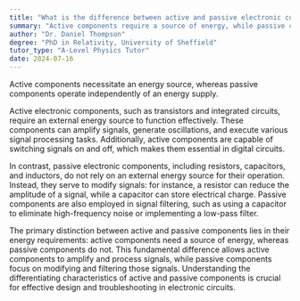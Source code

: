 ```yaml
---
title: "What is the difference between active and passive electronic components?"
summary: "Active components require a source of energy, while passive components do not."
author: "Dr. Daniel Thompson"
degree: "PhD in Relativity, University of Sheffield"
tutor_type: "A-Level Physics Tutor"
date: 2024-07-16
---
```


Active components necessitate an energy source, whereas passive components operate independently of an energy supply.

Active electronic components, such as transistors and integrated circuits, require an external energy source to function effectively. These components can amplify signals, generate oscillations, and execute various signal processing tasks. Additionally, active components are capable of switching signals on and off, which makes them essential in digital circuits.

In contrast, passive electronic components, including resistors, capacitors, and inductors, do not rely on an external energy source for their operation. Instead, they serve to modify signals: for instance, a resistor can reduce the amplitude of a signal, while a capacitor can store electrical charge. Passive components are also employed in signal filtering, such as using a capacitor to eliminate high-frequency noise or implementing a low-pass filter.

The primary distinction between active and passive components lies in their energy requirements: active components need a source of energy, whereas passive components do not. This fundamental difference allows active components to amplify and process signals, while passive components focus on modifying and filtering those signals. Understanding the differentiating characteristics of active and passive components is crucial for effective design and troubleshooting in electronic circuits.
    